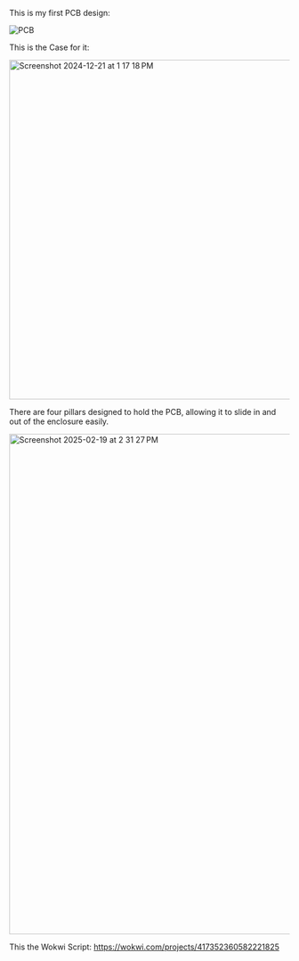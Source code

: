 This is my first PCB design:


![PCB](https://github.com/user-attachments/assets/f8f9c4fe-892f-42b5-af5d-2206a75f467d)


This is the Case for it:


<img width="610" alt="Screenshot 2024-12-21 at 1 17 18 PM" src="https://github.com/user-attachments/assets/cddb1763-db29-4d2e-88c6-5455ead36fd9" />


There are four pillars designed to hold the PCB, allowing it to slide in and out of the enclosure easily.


<img width="899" alt="Screenshot 2025-02-19 at 2 31 27 PM" src="https://github.com/user-attachments/assets/3c4947ff-bde6-49ce-885f-627d74da129c" />


This the Wokwi Script:  https://wokwi.com/projects/417352360582221825
